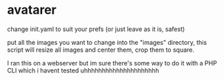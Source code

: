 # avatarer
change init.yaml to suit your prefs (or just leave as it is, safest)

put all the images you want to change into the "images" directory, this script will resize all images and center them, crop them to square.

I ran this on a webserver but im sure there's some way to do it with a PHP CLI which i havent tested uhhhhhhhhhhhhhhhhhhhhh
